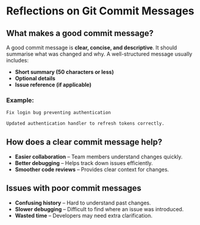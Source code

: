 # Reflections on Git Commit Messages

## What makes a good commit message?

A good commit message is **clear, concise, and descriptive**. It should summarise what was changed and why. A well-structured message usually includes:

- **Short summary (50 characters or less)**
- **Optional details**
- **Issue reference (if applicable)**

### Example:

```sh
Fix login bug preventing authentication

Updated authentication handler to refresh tokens correctly.
```

## How does a clear commit message help?

- **Easier collaboration** – Team members understand changes quickly.
- **Better debugging** – Helps track down issues efficiently.
- **Smoother code reviews** – Provides clear context for changes.

## Issues with poor commit messages

- **Confusing history** – Hard to understand past changes.
- **Slower debugging** – Difficult to find where an issue was introduced.
- **Wasted time** – Developers may need extra clarification.
